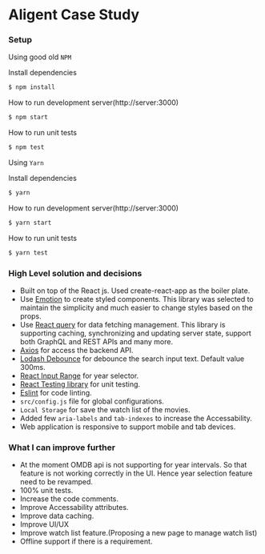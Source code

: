 # Aligent Case Study

### Setup

Using good old `NPM`

Install dependencies
```sh
$ npm install
```
How to run development server(http://server:3000)
```sh
$ npm start
```
How to run unit tests
```sh
$ npm test
```

Using `Yarn`

Install dependencies
```sh
$ yarn
```
How to run development server(http://server:3000)
```sh
$ yarn start
```
How to run unit tests
```sh
$ yarn test
```
### High Level solution and decisions
* Built on top of the React js. Used create-react-app as the boiler plate.
* Use [Emotion](https://emotion.sh/docs/introduction) to create styled components. This library was selected to maintain the simplicity and much easier to change styles based on the props.
* Use [React query](https://react-query.tanstack.com/overview) for data fetching management. This library is supporting caching, synchronizing and updating server state, support both GraphQL and REST APIs and many more.
* [Axios](https://www.npmjs.com/package/axios) for access the backend API.
* [Lodash Debounce](https://www.npmjs.com/package/lodash.debounce) for debounce the search input text. Default value 300ms.
* [React Input Range](https://www.npmjs.com/package/react-input-range) for year selector.
* [React Testing library](https://www.npmjs.com/package/react-input-range) for unit testing.
* [Eslint](https://eslint.org/) for code linting.
* `src/config.js` file for global configurations.
* `Local Storage` for save the watch list of the movies.
*  Added few `aria-labels` and `tab-indexes` to increase the Accessability.
* Web application is responsive to support mobile and tab devices.

### What I can improve further
*   At the moment OMDB api is not supporting for year intervals. So that feature is not working correctly in the UI. Hence year selection feature need to be revamped. 
*   100% unit tests.
*   Increase the code comments.
*   Improve Accessability attributes.
*   Improve data caching.
*   Improve UI/UX
*   Improve watch list feature.(Proposing a new page to manage watch list)
*   Offline support if there is a requirement.
